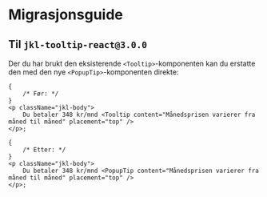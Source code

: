 # Migrasjonsguide

## Til `jkl-tooltip-react@3.0.0`

Der du har brukt den eksisterende `<Tooltip>`-komponenten kan du erstatte den med den nye `<PopupTip>`-komponenten direkte:

```tsx
{
    /* Før: */
}
<p className="jkl-body">
    Du betaler 348 kr/mnd <Tooltip content="Månedsprisen varierer fra måned til måned" placement="top" />
</p>;

{
    /* Etter: */
}
<p className="jkl-body">
    Du betaler 348 kr/mnd <PopupTip content="Månedsprisen varierer fra måned til måned" placement="top" />
</p>;
```
